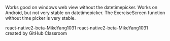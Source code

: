 Works good on windows web view without the datetimepicker.
Works on Android, but not very stable on datetimepicker. The ExerciseScreen function without time picker is very stable. 

react-native2-beta-MikeYang1031
react-native2-beta-MikeYang1031 created by GitHub Classroom
